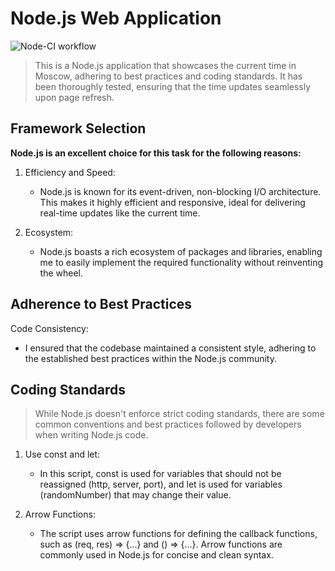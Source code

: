 # Node.js Web Application
![Node-CI workflow](https://github.com/github/docs/actions/workflows/node-ci.yml/badge.svg)

> This is a Node.js application that showcases the current time in Moscow, adhering to best practices and coding standards. It has been thoroughly tested, ensuring that the time updates seamlessly upon page refresh.

## Framework Selection

**Node.js is an excellent choice for this task for the following reasons:**

1. Efficiency and Speed:
    - Node.js is known for its event-driven, non-blocking I/O architecture. This makes it highly efficient and responsive, ideal for delivering real-time updates like the current time.

2. Ecosystem:
   -  Node.js boasts a rich ecosystem of packages and libraries, enabling me to easily implement the required functionality without reinventing the wheel.

## Adherence to Best Practices
Code Consistency:
 - I ensured that the codebase maintained a consistent style, adhering to the established best practices within the Node.js community.

## Coding Standards

> While Node.js doesn't enforce strict coding standards, there are some common conventions and best practices followed by developers when writing Node.js code.

1. Use const and let: 
   - In this script, const is used for variables that should not be reassigned (http, server, port), and let is used for variables (randomNumber) that may change their value.

2. Arrow Functions: 
   - The script uses arrow functions for defining the callback functions, such as (req, res) => {...} and () => {...}. Arrow functions are commonly used in Node.js for concise and clean syntax.
